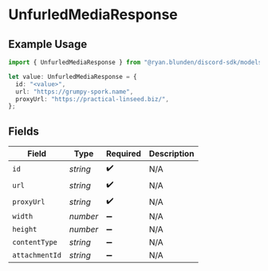# UnfurledMediaResponse

## Example Usage

```typescript
import { UnfurledMediaResponse } from "@ryan.blunden/discord-sdk/models/components";

let value: UnfurledMediaResponse = {
  id: "<value>",
  url: "https://grumpy-spork.name",
  proxyUrl: "https://practical-linseed.biz/",
};
```

## Fields

| Field              | Type               | Required           | Description        |
| ------------------ | ------------------ | ------------------ | ------------------ |
| `id`               | *string*           | :heavy_check_mark: | N/A                |
| `url`              | *string*           | :heavy_check_mark: | N/A                |
| `proxyUrl`         | *string*           | :heavy_check_mark: | N/A                |
| `width`            | *number*           | :heavy_minus_sign: | N/A                |
| `height`           | *number*           | :heavy_minus_sign: | N/A                |
| `contentType`      | *string*           | :heavy_minus_sign: | N/A                |
| `attachmentId`     | *string*           | :heavy_minus_sign: | N/A                |